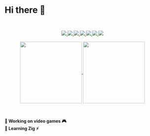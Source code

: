 # Hi there 👋
<br>
<p align="center">
   <a href="/">
      <img src="https://skillicons.dev/icons?i=linux,bash,powershell,docker,vscode" />
      <img src="https://skillicons.dev/icons?i=visualstudio,vim,unity,codepen,figma" />
      <img src="https://skillicons.dev/icons?i=svg,py,css,html,markdown" />
      <img src="https://skillicons.dev/icons?i=js,ts,jest,astro,vite" />
      <img src="https://skillicons.dev/icons?i=svelte,vue,react,threejs,nodejs" />
      <img src="https://skillicons.dev/icons?i=deno,firebase,c,cs,cpp" />
      <img src="https://skillicons.dev/icons?i=rust,tauri,git,github,discord"/>
   </a>
   <br><br>
   <a href="/">
      <img height=200 align="center" src="https://github-readme-stats.vercel.app/api?username=sklbz&theme=blue-green&count_private=true&show_icons=true&hide_border=true&rank_icon=github">
      <img height=200 align="center"src="https://github-readme-stats.vercel.app/api/top-langs?locale=en&layout=donut&theme=github_dark&hide_border=true&username=sklbz">
   </a>
</p>
<br><br>
<b> 🔭 Working on video games 🎮<br> 🌱 Learning Zig ⚡</b>

<!--
- 🔭 I’m currently working on ...
- 👯 I’m looking to collaborate on ...
- 🤔 I’m looking for help with ...
- 💬 Ask me about ...
- 📫 How to reach me: ...
- ⚡ Fun fact: ...
-->
